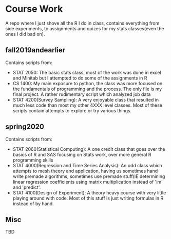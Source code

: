 # Course Work

A repo where I just shove all the R I do in class, contains everything from side experiments, to assignments and quizes for my stats classes(even the ones I did bad on). 

## fall2019andearlier

Contains scripts from:
- STAT 2050: The basic stats class, most of the work was done in excel and Minitab but I attempted to do some of the assignments in R
- CS 1400: My main exposure to python, the class was more focused on the fundamentals of programming and the process. The only file is my final project. A rather rudimentary script which analyzed job data
- STAT 4200(Survey Sampling): A very enjoyable class that resulted in much less code than most my other 4XXX level classes. Most of these scripts contain attempts to explore or try various things.

## spring2020

Contains scripts from:
- STAT 2060(Statistical Computing): A one credit class that goes over the basics of R and SAS focusing on Stats work, over more general R programming skills
- STAT 4000(Regression and Time Series Analysis): An odd class which attempts to mesh theory and application, having us sometimes hand write premade algorithms, sometimes use premade stuff(IE determining linear regression coefficients using matrix multiplication instead of 'lm' and 'predict'.
- STAT 4100(Design of Experiment): A theory heavy course with very little playing around with code. Most of this stuff is just writing formulas in R instead of by hand.

## Misc
TBD
